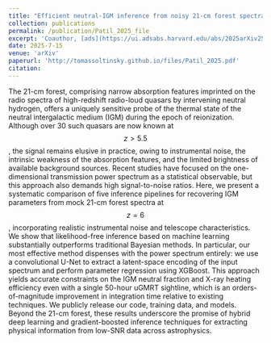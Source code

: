 ```yaml
---
title: "Efficient neutral-IGM inference from noisy 21-cm forest spectra with latent-space U-Net encoding and XGBoost"
collection: publications
permalink: /publication/Patil_2025_file
excerpt: 'Coauthor, [ads](https://ui.adsabs.harvard.edu/abs/2025arXiv250711611P/abstract){:target="_blank" rel="noopener"}'
date: 2025-7-15
venue: 'arXiv'
paperurl: 'http://tomassoltinsky.github.io/files/Patil_2025.pdf'
citation:
---
```


The 21-cm forest, comprising narrow absorption features imprinted on the radio spectra of high-redshift radio-loud quasars by intervening neutral hydrogen, offers a uniquely sensitive probe of the thermal state of the neutral intergalactic medium (IGM) during the epoch of reionization. Although over 30 such quasars are now known at $$z>5.5$$, the signal remains elusive in practice, owing to instrumental noise, the intrinsic weakness of the absorption features, and the limited brightness of available background sources. Recent studies have focused on the one-dimensional transmission power spectrum as a statistical observable, but this approach also demands high signal-to-noise ratios. Here, we present a systematic comparison of five inference pipelines for recovering IGM parameters from mock 21-cm forest spectra at $$z=6$$, incorporating realistic instrumental noise and telescope characteristics. We show that likelihood-free inference based on machine learning substantially outperforms traditional Bayesian methods. In particular, our most effective method dispenses with the power spectrum entirely: we use a convolutional U-Net to extract a latent-space encoding of the input spectrum and perform parameter regression using XGBoost. This approach yields accurate constraints on the IGM neutral fraction and X-ray heating efficiency even with a single 50-hour uGMRT sightline, which is an orders-of-magnitude improvement in integration time relative to existing techniques. We publicly release our code, training data, and models. Beyond the 21-cm forest, these results underscore the promise of hybrid deep learning and gradient-boosted inference techniques for extracting physical information from low-SNR data across astrophysics.
